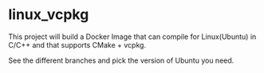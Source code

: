 # linux_vcpkg

This project will build a Docker Image that can compile for Linux(Ubuntu) in C/C++ and that supports CMake + vcpkg.

See the different branches and pick the version of Ubuntu you need.
